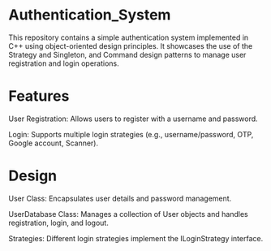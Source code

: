 # Authentication_System
This repository contains a simple authentication system implemented in C++ using object-oriented design principles. It showcases the use of the Strategy and Singleton, and Command design patterns to manage user registration and login operations.
# Features
User Registration: Allows users to register with a username and password.

Login: Supports multiple login strategies (e.g., username/password, OTP, Google account, Scanner).

# Design
User Class: Encapsulates user details and password management.

UserDatabase Class: Manages a collection of User objects and handles registration, login, and logout.

Strategies: Different login strategies implement the ILoginStrategy interface.
